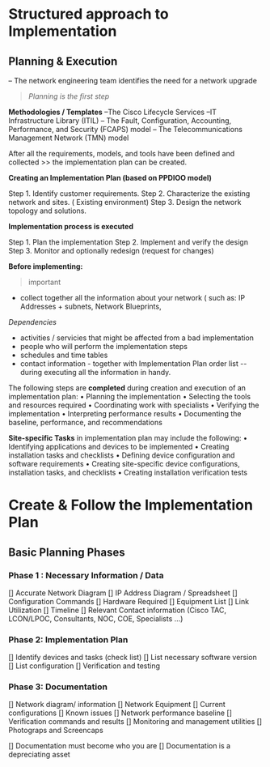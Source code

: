 # Structured approach to Implementation 
## Planning & Execution

– The network engineering team identifies the need for a network upgrade
> *Planning is the first step*

**Methodologies / Templates**
 –The Cisco Lifecycle Services 
 –IT Infrastructure Library (ITIL)
 – The Fault, Configuration, Accounting, Performance, and Security  (FCAPS) model
 – The Telecommunications Management Network (TMN) model

After all the requirements, models, and tools have been defined and collected >> the implementation plan can be created.

**Creating an Implementation Plan (based on PPDIOO model)**

Step 1. Identify customer requirements.
Step 2.  Characterize the existing network and sites. ( Existing environment)
Step 3.  Design the network topology and solutions.

**Implementation process is executed**

Step 1. Plan the implementation
Step 2. Implement and verify the design
Step 3. Monitor and optionally redesign (request for changes)

**Before implementing:**
> important
- collect together all the information about your network ( such as: IP Addresses + subnets, Network Blueprints, 

*Dependencies*
- activities / servicies that might be affected from a bad implementation
- people who will perform the implementation steps
- schedules and time tables
- contact information - together with Implementation Plan order list -- during executing all the information in handy.

The following steps are **completed** during creation and execution of an implementation plan:
• Planning the implementation
• Selecting the tools and resources required
• Coordinating work with specialists
• Verifying the implementation
• Interpreting performance results
• Documenting the baseline, performance, and recommendations

**Site-specific Tasks** in implementation plan may include the following:
• Identifying applications and devices to be implemented
• Creating installation tasks and checklists
• Defining device configuration and software requirements
• Creating site-specific device configurations, installation tasks, and checklists
• Creating installation verification tests


# Create & Follow the Implementation Plan

## Basic Planning Phases

### **Phase 1 : Necessary Information / Data**

[] Accurate Network Diagram
[] IP Address Diagram / Spreadsheet
[] Configuration Commands
[] Hardware Required
[] Equipment List
[] Link Utilization
[] Timeline
[] Relevant Contact information (Cisco TAC, LCON/LPOC, Consultants, NOC, COE, Specialists ...)

### **Phase 2: Implementation Plan**
[] Identify devices and tasks (check list)
[] List necessary software version
[] List configuration
[] Verification and testing

### **Phase 3: Documentation**

[] Network diagram/ information
[] Network Equipment
[] Current configurations
[] Known issues
[] Network performance baseline
[] Verification commands and results
[] Monitoring and management utilities
[] Photograps and Screencaps

[] Documentation must become who you are
[] Documentation is a depreciating asset
